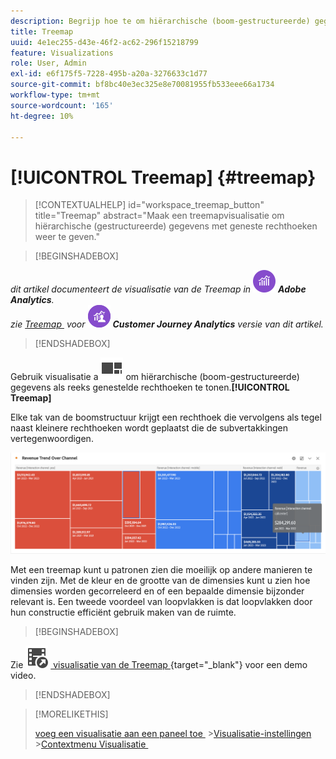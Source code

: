 ```yaml
---
description: Begrijp hoe te om hiërarchische (boom-gestructureerde) gegevens als reeks genestelde rechthoeken te tonen.
title: Treemap
uuid: 4e1ec255-d43e-46f2-ac62-296f15218799
feature: Visualizations
role: User, Admin
exl-id: e6f175f5-7228-495b-a20a-3276633c1d77
source-git-commit: bf8bc40e3ec325e8e70081955fb533eee66a1734
workflow-type: tm+mt
source-wordcount: '165'
ht-degree: 10%

---
```


# [!UICONTROL Treemap] {#treemap}

<!-- markdownlint-disable MD034 -->

>[!CONTEXTUALHELP]
>id="workspace_treemap_button"
>title="Treemap"
>abstract="Maak een treemapvisualisatie om hiërarchische (gestructureerde) gegevens met geneste rechthoeken weer te geven."

<!-- markdownlint-enable MD034 -->

>[!BEGINSHADEBOX]

_dit artikel documenteert de visualisatie van de Treemap in_ ![&#x200B; AdobeAnalytics &#x200B;](/help/assets/icons/AdobeAnalytics.svg) _&#x200B;**Adobe Analytics**._<br/>_zie [&#x200B; Treemap &#x200B;](https://experienceleague.adobe.com/nl/docs/analytics-platform/using/cja-workspace/visualizations/treemap) voor_ ![&#x200B; CustomerJourneyAnalytics &#x200B;](/help/assets/icons/CustomerJourneyAnalytics.svg) _&#x200B;**Customer Journey Analytics** versie van dit artikel._

>[!ENDSHADEBOX]

Gebruik visualisatie a ![&#x200B; GraphTree &#x200B;](/help/assets/icons/GraphTree.svg) om hiërarchische (boom-gestructureerde) gegevens als reeks genestelde rechthoeken te tonen.**[!UICONTROL Treemap]**

Elke tak van de boomstructuur krijgt een rechthoek die vervolgens als tegel naast kleinere rechthoeken wordt geplaatst die de subvertakkingen vertegenwoordigen.

![&#x200B; Voorbeeld dat van de Treemap tegels van kleinere rechthoeken toont die subtakken vertegenwoordigen.](assets/treemap.png)

Met een treemap kunt u patronen zien die moeilijk op andere manieren te vinden zijn. Met de kleur en de grootte van de dimensies kunt u zien hoe dimensies worden gecorreleerd en of een bepaalde dimensie bijzonder relevant is. Een tweede voordeel van loopvlakken is dat loopvlakken door hun constructie efficiënt gebruik maken van de ruimte.


>[!BEGINSHADEBOX]

Zie ![&#x200B; VideoCheckedOut &#x200B;](/help/assets/icons/VideoCheckedOut.svg) [&#x200B; visualisatie van de Treemap &#x200B;](https://video.tv.adobe.com/v/334458/?quality=12){target="_blank"} voor een demo video.

>[!ENDSHADEBOX]


>[!MORELIKETHIS]
>
>[&#x200B; voeg een visualisatie aan een paneel toe &#x200B;](/help/analyze/analysis-workspace/visualizations/freeform-analysis-visualizations.md#add-visualizations-to-a-panel)
>&#x200B;>[Visualisatie-instellingen &#x200B;](/help/analyze/analysis-workspace/visualizations/freeform-analysis-visualizations.md#settings)
>&#x200B;>[Contextmenu Visualisatie &#x200B;](/help/analyze/analysis-workspace/visualizations/freeform-analysis-visualizations.md#context-menu)
>

